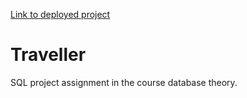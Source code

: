 [Link to deployed project](https://travellerdb.herokuapp.com/)

# Traveller

SQL project assignment in the course database theory.
